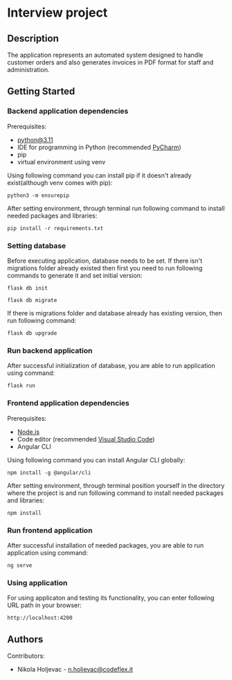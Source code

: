 # Interview project

## Description
The application represents an automated system designed to handle customer orders and also generates invoices in PDF format for staff and administration.

## Getting Started

### Backend application dependencies

Prerequisites:
* [python@3.11](https://www.python.org/downloads)
* IDE for programming in Python (recommended [PyCharm](https://www.jetbrains.com/pycharm/download))
* pip
* virtual environment using venv
  
Using following command you can install pip if it doesn't already exist(although venv comes with pip):
```
python3 -m ensurepip
```
After setting environment, through terminal run following command to install needed packages and libraries:
```
pip install -r requirements.txt
```

### Setting database

Before executing application, database needs to be set. If there isn't migrations folder already existed then first you need to run following commands to generate it and set initial version:
```
flask db init
```
```
flask db migrate
```
If there is migrations folder and database already has existing version, then run following command:
```
flask db upgrade
```

### Run backend application

After successful initialization of database, you are able to run application using command:
```
flask run
```

### Frontend application dependencies

Prerequisites:
* [Node.js](https://nodejs.org/en)
* Code editor (recommended [Visual Studio Code](https://code.visualstudio.com/download))
* Angular CLI
  
Using following command you can install Angular CLI globally:
```
npm install -g @angular/cli
```
After setting environment, through terminal position yourself in the directory where the project is and run following command to install needed packages and libraries:
```
npm install
```

### Run frontend application

After successful installation of needed packages, you are able to run application using command:
```
ng serve
```


### Using application

For using applicaton and testing its functionality, you can enter following URL path in your browser:
```
http://localhost:4200
```

## Authors

Contributors:

* Nikola Holjevac - [n.holjevac@codeflex.it](mailto:n.holjevac@codeflex.it)
